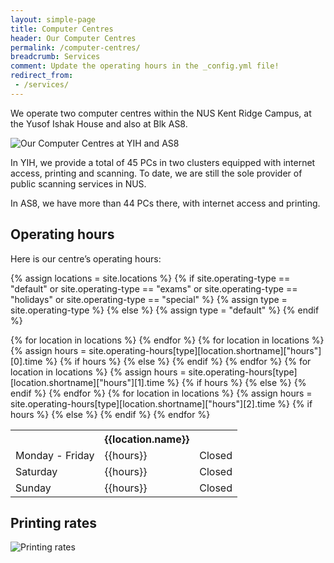 ```yaml
---
layout: simple-page
title: Computer Centres
header: Our Computer Centres
permalink: /computer-centres/
breadcrumb: Services
comment: Update the operating hours in the _config.yml file!
redirect_from:
 - /services/
---
```


We operate two computer centres within the NUS Kent Ridge Campus, at the Yusof Ishak House and also at Blk AS8.

![Our Computer Centres at YIH and AS8]({{site.baseurl}}/images/services.jpg)

In YIH, we provide a total of 45 PCs in two clusters equipped with internet access, printing and scanning. To date, we are still the sole provider of public scanning services in NUS.

In AS8, we have more than 44 PCs there, with internet access and printing.

## Operating hours
Here is our centre’s operating hours:

{% assign locations = site.locations %}
{% if site.operating-type == "default" or site.operating-type == "exams" or site.operating-type == "holidays" or site.operating-type == "special" %}
{% assign type = site.operating-type %}
{% else %}
{% assign type = "default" %}
{% endif %}
<table>
    <tr>
        <th></th>
        {% for location in locations %}
        <th>{{location.name}}</th>
        {% endfor %}
    </tr>
    <tr>
        <td>Monday - Friday</td>
        {% for location in locations %}
        {% assign hours = site.operating-hours[type][location.shortname]["hours"][0].time %}
        {% if hours %}
        <td>{{hours}}</td>
        {% else %}
        <td>Closed</td>
        {% endif %}
        {% endfor %}
    </tr>
    <tr>
        <td>Saturday</td>
        {% for location in locations %}
        {% assign hours = site.operating-hours[type][location.shortname]["hours"][1].time %}
        {% if hours %}
        <td>{{hours}}</td>
        {% else %}
        <td>Closed</td>
        {% endif %}
        {% endfor %}
    </tr>
    <tr>
        <td>Sunday</td>
        {% for location in locations %}
        {% assign hours = site.operating-hours[type][location.shortname]["hours"][2].time %}
        {% if hours %}
        <td>{{hours}}</td>
        {% else %}
        <td>Closed</td>
        {% endif %}
        {% endfor %}
    </tr>
</table>

## Printing rates
![Printing rates]({{site.baseurl}}/images/rates.jpg)
